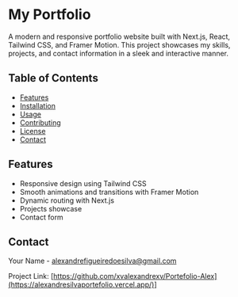 # My Portfolio

A modern and responsive portfolio website built with Next.js, React, Tailwind CSS, and Framer Motion. This project showcases my skills, projects, and contact information in a sleek and interactive manner.

## Table of Contents
- [Features](#features)
- [Installation](#installation)
- [Usage](#usage)
- [Contributing](#contributing)
- [License](#license)
- [Contact](#contact)

## Features
- Responsive design using Tailwind CSS
- Smooth animations and transitions with Framer Motion
- Dynamic routing with Next.js
- Projects showcase
- Contact form


## Contact
Your Name - [alexandrefigueiredoesilva@gmail.com](mailto:your.email@example.com)

Project Link: [https://github.com/xvalexandrexv/Portefolio-Alex](https://alexandresilvaportefolio.vercel.app/)]
